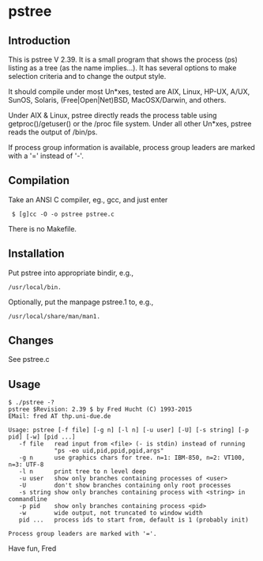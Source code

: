 # pstree
## Introduction
   This is pstree V 2.39. It is a small program that shows the process (ps)
   listing as a tree (as the name implies...). It has several options
   to make selection criteria and to change the output style.

   It should compile under most Un*xes, tested are AIX, Linux, HP-UX,
   A/UX, SunOS, Solaris, (Free|Open|Net)BSD, MacOSX/Darwin, and others.

   Under AIX & Linux, pstree directly reads the process table using
   getproc()/getuser() or the /proc file system. Under all other
   Un*xes, pstree reads the output of /bin/ps.

   If process group information is available, process group leaders
   are marked with a '=' instead of '-'.

## Compilation

   Take an ANSI C compiler, eg., gcc, and just enter

     $ [g]cc -O -o pstree pstree.c

   There is no Makefile.

## Installation

   Put pstree into appropriate bindir, e.g., 
   
    /usr/local/bin.
    
   Optionally, put the manpage pstree.1 to, e.g., 
   
    /usr/local/share/man/man1.

## Changes

   See pstree.c
   
## Usage

~~~
$ ./pstree -?
pstree $Revision: 2.39 $ by Fred Hucht (C) 1993-2015
EMail: fred AT thp.uni-due.de

Usage: pstree [-f file] [-g n] [-l n] [-u user] [-U] [-s string] [-p pid] [-w] [pid ...]
   -f file   read input from <file> (- is stdin) instead of running
             "ps -eo uid,pid,ppid,pgid,args"
   -g n      use graphics chars for tree. n=1: IBM-850, n=2: VT100, n=3: UTF-8
   -l n      print tree to n level deep
   -u user   show only branches containing processes of <user>
   -U        don't show branches containing only root processes
   -s string show only branches containing process with <string> in commandline
   -p pid    show only branches containing process <pid>
   -w        wide output, not truncated to window width
   pid ...   process ids to start from, default is 1 (probably init)

Process group leaders are marked with '='.
~~~

Have fun, Fred
